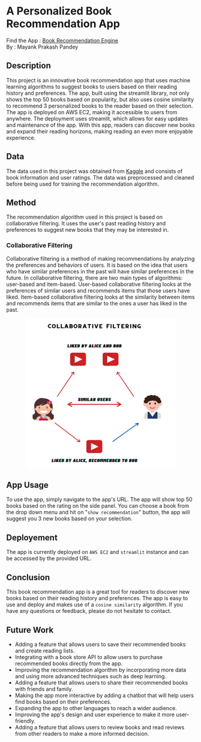 # A Personalized Book Recommendation App

Find the App : <a href="https://immayankprakash-book-recommender-app-app-33rl58.streamlit.app/">Book Recommendation Engine</a> <br>
By : Mayank Prakash Pandey

## Description 
This project is an innovative book recommendation app that uses machine learning algorithms to suggest books to users based on their reading history and 
preferences. The app, built using the streamlit library, not only shows the top 50 books based on popularity, but also uses cosine similarity to recommend 
3 personalized books to the reader based on their selection. The app is deployed on AWS EC2, making it accessible to users from anywhere. The deployment
uses streamlit, which allows for easy updates and maintenance of the app. With this app, readers can discover new books and expand their reading horizons,
making reading an even more enjoyable experience.

## Data
The data used in this project was obtained from <a href="https://www.kaggle.com/datasets/arashnic/book-recommendation-dataset/">Kaggle</a>  and consists of book information and user ratings. The data was preprocessed and cleaned before
being used for training the recommendation algorithm.

## Method
The recommendation algorithm used in this project is based on collaborative filtering. It uses the user's past reading history and preferences to suggest
new books that they may be interested in.

### Collaborative Filtering 
Collaborative filtering is a method of making recommendations by analyzing the preferences and behaviors of users. It is based on the idea that users who have similar preferences in the past will have similar preferences in the future. In collaborative filtering, there are two main types of algorithms: user-based and item-based. User-based collaborative filtering looks at the preferences of similar users and recommends items that those users have liked. Item-based collaborative filtering looks at the similarity between items and recommends items that are similar to the ones a user has liked in the past.

<p align="center">
  <img src="https://github.com/immayankprakash/Book_Recommender_App/blob/main/images/cf.png" width='400' height= '400' /> 
<p>

## App Usage
To use the app, simply navigate to the app's URL. The app will show top 50 books based on the rating on the side panel. You can choose a book from the drop down 
menu and hit on "`show recommendation`" button, the app will suggest you 3 new books based on your selection.

## Deployement
The app is currently deployed on `AWS EC2` and `streamlit` instance and can be accessed by the provided URL.

## Conclusion
This book recommendation app is a great tool for readers to discover new books based on their reading history and preferences. The app is easy to use and deploy and
makes use of a `cosine similarity` algorithm. If you have any questions or feedback, please do not hesitate to contact.

## Future Work
<ul>
  <li>Adding a feature that allows users to save their recommended books and create reading lists.</li>
  <li>Integrating with a book store API to allow users to purchase recommended books directly from the app.</li>
  <li>Improving the recommendation algorithm by incorporating more data and using more advanced techniques such as deep learning.</li>
  <li>Adding a feature that allows users to share their recommended books with friends and family.</li>
  <li>Making the app more interactive by adding a chatbot that will help users find books based on their preferences.</li>
  <li>Expanding the app to other languages to reach a wider audience.</li>
  <li>Improving the app's design and user experience to make it more user-friendly.</li>
  <li>Adding a feature that allows users to review books and read reviews from other readers to make a more informed decision.</li>
</ul>
